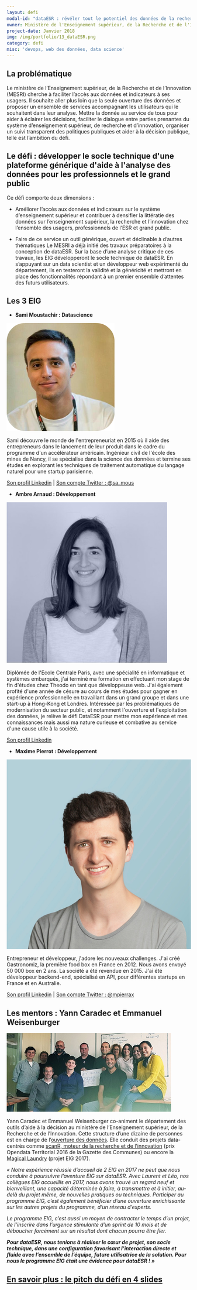 ```yaml
---
layout: defi
modal-id: "dataESR : révéler tout le potentiel des données de la recherche et l'ouvrir aux citoyens"
owner: Ministère de l'Enseignement supérieur, de la Recherche et de l'Innovation, Département des outils d'aide à la décision
project-date: Janvier 2018
img: /img/portfolio/13_dataESR.png
category: defi
misc: 'devops, web des données, data science'
---
```

## La problématique

Le ministère de l’Enseignement supérieur, de la Recherche et de
l’Innovation (MESRI) cherche à faciliter l’accès aux données et
indicateurs à ses usagers. Il souhaite aller plus loin que la seule
ouverture des données et proposer un ensemble de services accompagnant
les utilisateurs qui le souhaitent dans leur analyse.  Mettre la
donnée au service de tous pour aider à éclairer les décisions,
faciliter le dialogue entre parties prenantes du système
d’enseignement supérieur, de recherche et d’innovation, organiser un
suivi transparent des politiques publiques et aider à la décision
publique, telle est l’ambition du défi.

## Le défi : développer le socle technique d'une plateforme générique d'aide à l'analyse des données pour les professionnels et le grand public

Ce défi comporte deux dimensions :

* Améliorer l’accès aux données et indicateurs sur le système
  d’enseignement supérieur et contribuer à densifier la littératie des
  données sur l’enseignement supérieur, la recherche et l’innovation
  chez l’ensemble des usagers, professionnels de l’ESR et grand public.

* Faire de ce service un outil générique, ouvert et déclinable à
  d’autres thématiques Le MESRI a déjà initié des travaux
  préparatoires à la conception de dataESR. Sur la base d’une analyse
  critique de ces travaux, les EIG développeront le socle technique de
  dataESR. En s’appuyant sur un data scientist et un développeur web
  expérimenté du département, ils en testeront la validité et la
  généricité et mettront en place des fonctionnalités répondant à un
  premier ensemble d’attentes des futurs utilisateurs.
  
## Les 3 EIG

* **Sami Moustachir : Datascience** 

![Photo de Sami Moustachir](/img/portfolio/SamiMoustachir.png)

Sami découvre le monde de l'entrepreneuriat en 2015 où il aide des
entrepreneurs dans le lancement de leur produit dans le cadre du
programme d'un accélérateur américain. Ingénieur civil de l'école des
mines de Nancy, il se spécialise dans la science des données et
termine ses études en explorant les techniques de traitement
automatique du langage naturel pour une startup parisienne.

[Son profil Linkedin](https://www.linkedin.com/in/samous/) | [Son compte Twitter : @sa_mous](https://www.twitter.com/sa_mous)

* **Ambre Arnaud : Développement**

![Photo d'Ambre Arnaud](/img/portfolio/AmbreArnaud.jpg)

Diplômée de l'Ecole Centrale Paris, avec une spécialité en
informatique et systèmes embarqués, j'ai terminé ma formation en
effectuant mon stage de fin d'études chez Theodo en tant que
développeuse web. J'ai également profité d'une année de césure au
cours de mes études pour gagner en expérience professionnelle en
travaillant dans un grand groupe et dans une start-up à Hong-Kong et
Londres. Intéressée par les problématiques de modernisation du secteur
public, et notamment l'ouverture et l'exploitation des données, je
relève le défi DataESR pour mettre mon expérience et mes connaissances
mais aussi ma nature curieuse et combative au service d'une cause
utile à la société.

[Son profil Linkedin](https://www.linkedin.com/in/ambre-arnaud)

* **Maxime Pierrot : Développement**

![Photo de Maxime Pierrot](/img/portfolio/MaximePierrot.jpg)

Entrepreneur et développeur, j'adore les nouveaux challenges. J'ai
créé Gastronomiz, la première food box en France en 2012. Nous avons
envoyé 50 000 box en 2 ans. La société a été revendue en 2015. J'ai
été développeur backend-end, spécialisé en API, pour différentes
startups en France et en Australie.

[Son profil Linkedin](https://www.linkedin.com/in/maximepierrot/) | [Son compte Twitter : @mpierrax](https://www.twitter.com/mpierrax)

## Les mentors : Yann Caradec et Emmanuel Weisenburger

![Photo des mentors](/img/portfolio/11.dataESR.jpg)

Yann Caradec et Emmanuel Weisenburger co-animent le département des
outils d’aide à la décision au ministère de l’Enseignement supérieur,
de la Recherche et de l’Innovation. Cette structure d’une dizaine de
personnes est en charge de l’[ouverture des
données](https://data.enseignementsup-recherche.gouv.fr/). Elle
conduit des projets data-centrés comme [scanR, moteur de la recherche
et de l’innovation](http://scanr.enseignementsup-recherche.gouv.fr/)
(prix Opendata Territorial 2016 de la Gazette des Communes) ou encore
la [Magical
Laundry](https://github.com/eig-2017/the-magical-csv-merge-machine)
(projet EIG 2017).

*« Notre expérience réussie d’accueil de 2 EIG en 2017 ne peut que
nous conduire à poursuivre l’aventure EIG sur dataESR. Avec Laurent et
Léo, nos collègues EIG accueillis en 2017, nous avons trouvé un regard
neuf et bienveillant, une capacité déterminée à faire, à transmettre
et à initier, au-delà du projet même, de nouvelles pratiques ou
techniques. Participer au programme EIG, c’est également bénéficier
d’une ouverture enrichissante sur les autres projets du programme,
d’un réseau d’experts.*

*Le programme EIG, c’est aussi un moyen de contracter le temps d’un
projet, de l’inscrire dans l’urgence stimulante d’un sprint de 10 mois
et de déboucher forcément sur un résultat dont chacun pourra être
fier.*

***Pour dataESR, nous tenions à réaliser le cœur de projet, son socle
technique, dans une configuration favorisant l’interaction directe et
fluide avec l’ensemble de l’équipe, future utilisatrice de la
solution. Pour nous le programme EIG était une évidence pour
dataESR ! »***

## [En savoir plus : le pitch du défi en 4 slides](https://www.slideshare.net/secret/CaDX7iRH5OUtKo)

